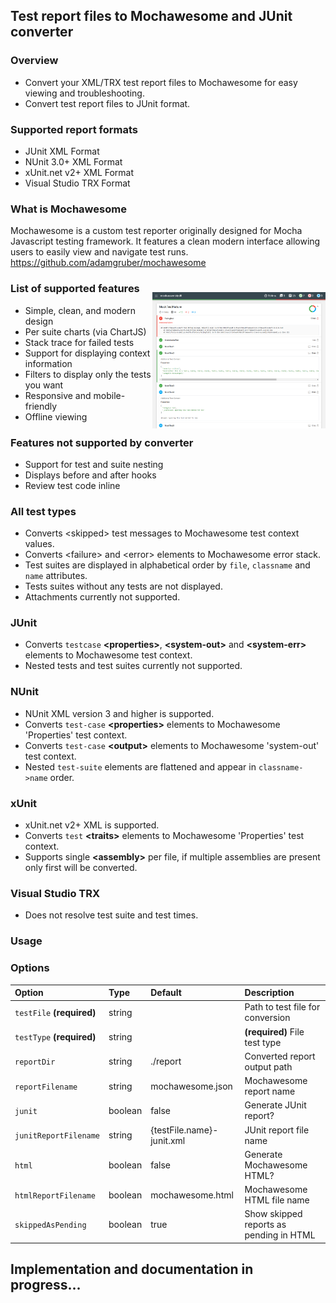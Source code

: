 ## Test report files to Mochawesome and JUnit converter

### Overview

- Convert your XML/TRX test report files to Mochawesome for easy viewing and troubleshooting.
- Convert test report files to JUnit format.

### Supported report formats

- JUnit XML Format  
- NUnit 3.0+ XML Format  
- xUnit.net v2+ XML Format  
- Visual Studio TRX Format  

### What is Mochawesome

Mochawesome is a custom test reporter originally designed for Mocha Javascript testing framework.
It features a clean modern interface allowing users to easily view and navigate test runs.  
https://github.com/adamgruber/mochawesome


<img align="right" src="./docs/NUnit-mock-assembly-dll5.png" style="padding-top: 25px" alt="Mochawesome Report" width="55%" />

### List of supported features

- Simple, clean, and modern design
- Per suite charts (via ChartJS)
- Stack trace for failed tests
- Support for displaying context information
- Filters to display only the tests you want 
- Responsive and mobile-friendly
- Offline viewing

### Features not supported by converter

- Support for test and suite nesting
- Displays before and after hooks
- Review test code inline

### All test types

- Converts &lt;skipped&gt; test messages to Mochawesome test context values.
- Converts &lt;failure&gt; and &lt;error&gt; elements to Mochawesome error stack.
- Test suites are displayed in alphabetical order by `file`, `classname` and `name` attributes.
- Tests suites without any tests are not displayed.
- Attachments currently not supported.

### JUnit 

- Converts `testcase` **&lt;properties&gt;**, **&lt;system-out&gt;** and **&lt;system-err&gt;** elements to Mochawesome test context.
- Nested tests and test suites currently not supported.

### NUnit

- NUnit XML version 3 and higher is supported.
- Converts `test-case` **&lt;properties&gt;** elements to Mochawesome 'Properties' test context.
- Converts `test-case` **&lt;output&gt;** elements to Mochawesome 'system-out' test context.
- Nested `test-suite` elements are flattened and appear in `classname->name` order.

### xUnit  

- xUnit.net v2+ XML is supported.
- Converts `test` **&lt;traits&gt;** elements to Mochawesome 'Properties' test context.
- Supports single **&lt;assembly&gt;** per file, if multiple assemblies are present only first will be converted.

### Visual Studio TRX

 - Does not resolve test suite and test times.

### Usage

### Options

| Option                    | Type    | Default                   | Description                             |
|:--------------------------|:--------|:--------------------------|:----------------------------------------|
| `testFile` **(required)** | string  |                           | Path to test file for conversion        |
| `testType` **(required)** | string  |                           | **(required)** File test type           |
| `reportDir`               | string  | ./report                  | Converted report output path            |
| `reportFilename`          | string  | mochawesome.json          | Mochawesome report name                 |
| `junit`                   | boolean | false                     | Generate JUnit report?                  |
| `junitReportFilename`     | string  | {testFile.name}-junit.xml | JUnit report file name                  |
| `html`                    | boolean | false                     | Generate Mochawesome HTML?              |
| `htmlReportFilename`      | boolean | mochawesome.html          | Mochawesome HTML file name              |
| `skippedAsPending`        | boolean | true                      | Show skipped reports as pending in HTML |


## Implementation and documentation in progress...



